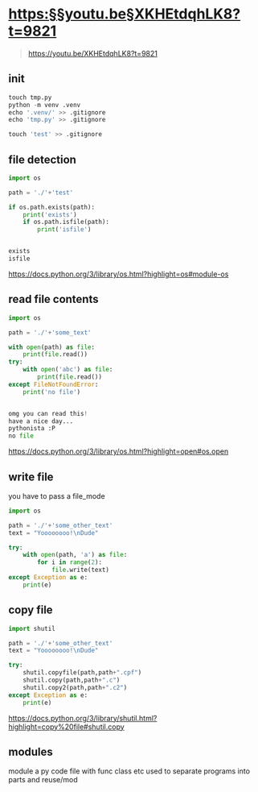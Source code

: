 
# <https:§§youtu.be§XKHEtdqhLK8?t=9821>
> <https://youtu.be/XKHEtdqhLK8?t=9821>


## init

```py
touch tmp.py
python -m venv .venv
echo '.venv/' >> .gitignore
echo 'tmp.py' >> .gitignore

touch 'test' >> .gitignore
```

## file detection 

```py
import os

path = './'+'test'

if os.path.exists(path):
    print('exists')
    if os.path.isfile(path):
        print('isfile')


exists
isfile
```

https://docs.python.org/3/library/os.html?highlight=os#module-os


## read file contents

```py
import os

path = './'+'some_text'

with open(path) as file:
    print(file.read())
try:
    with open('abc') as file:
        print(file.read())
except FileNotFoundError:
    print('no file')


omg you can read this!
have a nice day...
pythonista :P 
no file

```
https://docs.python.org/3/library/os.html?highlight=open#os.open


## write file

you have to pass a file_mode

```py
import os

path = './'+'some_other_text'
text = "Yoooooooo!\nDude"

try:
    with open(path, 'a') as file:
        for i in range(2):
            file.write(text)
except Exception as e:
    print(e)

```

## copy file

```py
import shutil

path = './'+'some_other_text'
text = "Yoooooooo!\nDude"

try:
    shutil.copyfile(path,path+".cpf")
    shutil.copy(path,path+".c")
    shutil.copy2(path,path+".c2")
except Exception as e:
    print(e)

```

https://docs.python.org/3/library/shutil.html?highlight=copy%20file#shutil.copy


## modules

module a py code file with func class etc
used to separate programs into parts and reuse/mod

